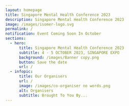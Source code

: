 ```yaml
---
layout: homepage
title: Singapore Mental Health Conference 2023
description: Singapore Mental Health Conference 2023
image: /images/isomer-logo.svg
permalink: /
notification: Event Coming Soon In October
sections:
  - hero:
      title: Singapore Mental Health Conference 2023
      subtitle: 4 - 5 OCTOBER 2023, SINGAPORE EXPO
      background: /images/Banner copy.png
      button: Save the date
      url: /
  - infopic:
      title: Our Organisers
      url: /
      image: /images/co-organiser no words.png
      alt: Organisers
      subtitle: Brought To You By...
---
```

